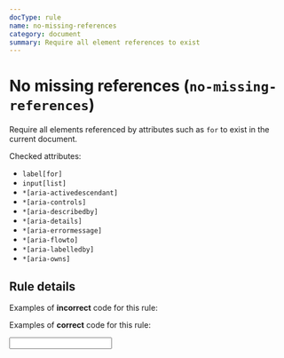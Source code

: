 ```yaml
---
docType: rule
name: no-missing-references
category: document
summary: Require all element references to exist
---
```


# No missing references (`no-missing-references`)

Require all elements referenced by attributes such as `for` to exist in the
current document.

Checked attributes:

- `label[for]`
- `input[list]`
- `*[aria-activedescendant]`
- `*[aria-controls]`
- `*[aria-describedby]`
- `*[aria-details]`
- `*[aria-errormessage]`
- `*[aria-flowto]`
- `*[aria-labelledby]`
- `*[aria-owns]`

## Rule details

Examples of **incorrect** code for this rule:

<validate name="incorrect" rules="no-missing-references">
    <label for="missing-input"></label>
    <div aria-labelledby="missing-text"></div>
    <div aria-describedby="missing-text another-missing"></div>
</validate>

Examples of **correct** code for this rule:

<validate name="correct" rules="no-missing-references">
    <label for="my-input"></label>
    <div id="verbose-text"></div>
    <div id="another-text"></div>
    <div aria-labelledby="verbose-text"></div>
    <div aria-describedby="verbose-text another-text"></div>
    <input id="my-input">
</validate>
